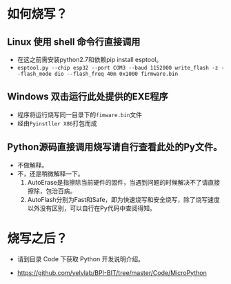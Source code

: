# 如何烧写？

## Linux 使用 shell 命令行直接调用

- 在这之前需安装python2.7和依赖pip install esptool。
- `esptool.py --chip esp32 --port COM3 --baud 1152000 write_flash -z --flash_mode dio --flash_freq 40m 0x1000 firmware.bin`

## Windows 双击运行此处提供的EXE程序

- 程序将运行烧写同一目录下的`fimware.bin`文件
- 经由`Pyinstller X86`打包而成

## Python源码直接调用烧写请自行查看此处的Py文件。

- 不做解释。
- 不，还是稍微解释一下。
    1. AutoErase是指擦除当前硬件的固件，当遇到问题的时候解决不了请直接擦除，包治百病。
    2. AutoFlash分别为Fast和Safe，即为快速烧写和安全烧写，除了烧写速度以外没有区别，可以自行在Py代码中查阅得知。

# 烧写之后？

- 请到目录 Code 下获取 Python 开发说明介绍。

- https://github.com/yelvlab/BPI-BIT/tree/master/Code/MicroPython
